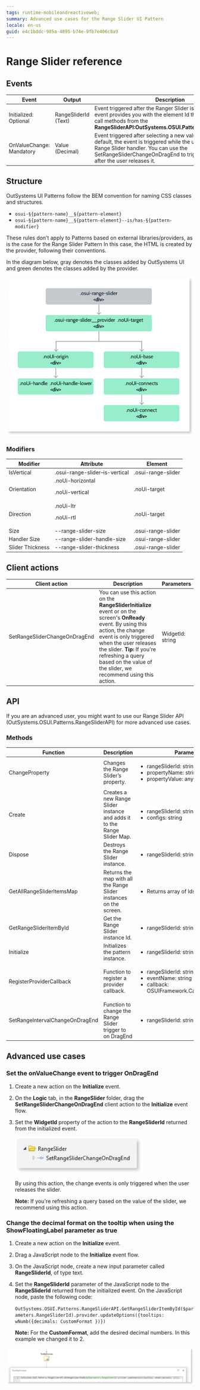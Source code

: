 ```yaml
---
tags: runtime-mobileandreactiveweb; 
summary: Advanced use cases for the Range Slider UI Pattern
locale: en-us
guid: e4c1bddc-985a-4895-b74e-9fb7e406c8a9
---
```


# Range Slider reference

## Events

|**Event** | **Output** |  **Description**|
|---|---|---| 
|Initialized: Optional| RangeSliderId (Text)| Event triggered after the Ranger Slider is initialized. This event provides you with the element Id that can be used to call methods from the **RangeSliderAPI:OutSystems.OSUI.Patterns.RangeSliderAPI**. |
|OnValueChange: Mandatory| Value (Decimal)| Event triggered after selecting a new value on the slider. By default, the event is triggered while the user is dragging the Range Slider handler. You can use the SetRangeSliderChangeOnDragEnd to trigger the event only after the user releases it. |
  
## Structure 
  
OutSystems UI Patterns follow the BEM convention for naming CSS classes and structures. 

* ``osui-§{pattern-name}__§{pattern-element}``
* ``osui-§{pattern-name}__§{pattern-element}--is/has-§{pattern-modifier}``

These rules don’t apply to Patterns based on external libraries/providers, as is the case for the Range Slider Pattern In this case, the HTML is created by the provider, following their conventions. 

In the diagram below, gray denotes the classes added by OutSystems UI and green denotes the classes added by the provider.

![Structure diagram](images/rangeslider-14-diag.png)

### Modifiers 

|**Modifier** | **Attribute** |  **Element**|
|---|---|---| 
|IsVertical| .osui-range-slider–is-vertical| .osui-range-slider |
|Orientation| .noUi-horizontal <p>.noUi-vertical </p> | .noUi-target|
|Direction| .noUi-ltr <p>.noUi-rtl</p> | .noUi-target|
|Size| --range-slider-size | .osui-range-slider|
|Handler Size| --range-slider-handle-size | .osui-range-slider|
|Slider Thickness| --range-slider-thickness| .osui-range-slider|

## Client actions 

|**Client action** | **Description** | **Parameters**|
|---|---|---| 
|SetRangeSliderChangeOnDragEnd| You can use this action on the **RangeSliderInitialize** event or on the screen's **OnReady** event. By using this action, the change event is only triggered when the user releases the slider. **Tip:** If you're refreshing a query based on the value of the slider, we recommend using this action.| WidgetId: string|

## API

If you are an advanced user, you might want to use our Range Slider API (OutSystems.OSUI.Patterns.RangeSliderAPI) for more advanced use cases. 

### Methods

|**Function**|**Description**|**Parameters**| 
|---|---|---| 
|ChangeProperty|Changes the Range Slider’s property.| <ul><li> rangeSliderId: string</li><li>propertyName: string</li><li>propertyValue: any</li></ul>| 
|Create|Creates a new Range Slider instance and adds it to the Range Slider Map.|<ul><li>rangeSliderId: string</li><li>configs: string</li></ul>| 
|Dispose|Destroys the Range Slider instance.|<ul><li> rangeSliderId: string </li></ul>| 
|GetAllRangeSliderItemsMap|Returns the map with all the Range Slider instances on the screen.|<ul><li>Returns array of Ids</li></ul>| 
|GetRangeSliderItemById|Get the Range Slider instance Id.|<ul><li>rangeSliderId: string</li></ul>| 
|Initialize|Initializes the pattern instance.|<ul><li> rangeSliderId: string </li></ul>| 
|RegisterProviderCallback|Function to register a provider callback.|<ul><li>rangeSliderId: string</li><li>eventName: string</li><li>callback: OSUIFramework.Callbacks.OSGeneric</li></ul>| 
|SetRangeIntervalChangeOnDragEnd|Function to change the Range Slider trigger to on DragEnd|<ul><li> rangeSliderId: string</li></ul>| 

## Advanced use cases

### Set the onValueChange event to trigger OnDragEnd

1. Create a new action on the **Initialize** event.

1. On the **Logic** tab, in the **RangeSlider** folder, drag the **SetRangeSliderChangeOnDragEnd** client action to the **Initialize** event flow.

1. Set the **WidgetId** property of the action to the **RangeSliderId** returned from the initialized event.

    ![Set the onValueChange event to trigger OnDragEnd](images/rangeslider-onenddrag-ss.png)

    By using this action, the change events is only triggered when the user releases the slider.

    **Note:** If you're refreshing a query based on the value of the slider, we recommend using this action.

### Change the decimal format on the tooltip when using the ShowFloatingLabel parameter as true

1. Create a new action on the **Initialize** event.

1. Drag a JavaScript node to the **Initialize** event flow.

1. On the JavaScript node, create a new input parameter called **RangeSliderId**, of type text.

1. Set the **RangeSliderId** parameter of the JavaScript node to the **RangeSliderId** returned from the initialized event.
On the JavaScript node, paste the following code:

    ``OutSystems.OSUI.Patterns.RangeSliderAPI.GetRangeSliderItemById($parameters.RangeSliderId).provider.updateOptions({tooltips: wNumb({decimals: CustomFormat })})``

    **Note:** For the **CustomFormat**, add the desired decimal numbers. In this example we changed it to 2.

![Set the code on the JavaScript node](images/rangeslider-format-ss.png)



